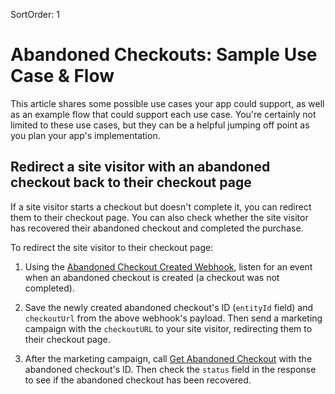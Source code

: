 SortOrder: 1
# Abandoned Checkouts: Sample Use Case & Flow 

This article shares some possible use cases your app could support, as well as an example flow that could support each
use case. You're certainly not limited to these use cases, but they can be a helpful jumping off point as you plan your
app's implementation.

## Redirect a site visitor with an abandoned checkout back to their checkout page

If a site visitor starts a checkout but doesn't complete it, you can redirect them to their checkout page. You can also check whether the site visitor has recovered their abandoned checkout and completed the purchase. 

To redirect the site visitor to their checkout page:

1. Using the [Abandoned Checkout Created Webhook](https://dev.wix.com/api/rest/wix-ecommerce/abandoned-checkouts/abandoned-checkout-created-webhook), listen for an event when an abandoned checkout is created (a checkout was not completed).

2. Save the newly created abandoned checkout's ID (`entityId` field) and `checkoutUrl` from the above webhook's payload. Then send a marketing campaign with the `checkoutURL` to your site visitor, redirecting them to their checkout page.

3. After the marketing campaign, call [Get Abandoned Checkout](https://dev.wix.com/api/rest/wix-ecommerce/abandoned-checkouts/get-abandoned-checkout) with the abandoned checkout's ID. Then check the `status` field in the response to see if the abandoned checkout has been recovered.

